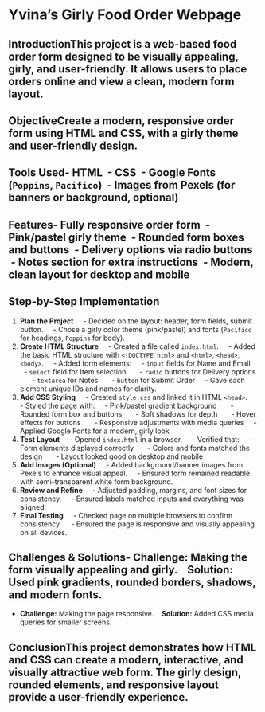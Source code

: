 # Yvina’s Girly Food Order Webpage
## IntroductionThis project is a web-based food order form designed to be **visually appealing, girly, and user-friendly**. It allows users to place orders online and view a clean, modern form layout.
## ObjectiveCreate a **modern, responsive order form** using **HTML** and **CSS**, with a girly theme and user-friendly design.
## Tools Used- HTML  - CSS  - Google Fonts (`Poppins`, `Pacifico`)  - Images from Pexels (for banners or background, optional)  
## Features- Fully responsive order form  - Pink/pastel girly theme  - Rounded form boxes and buttons  - Delivery options via radio buttons  - Notes section for extra instructions  - Modern, clean layout for desktop and mobile  
## Step-by-Step Implementation
1. **Plan the Project**     - Decided on the layout: header, form fields, submit button.     - Chose a girly color theme (pink/pastel) and fonts (`Pacifico` for headings, `Poppins` for body).  
2. **Create HTML Structure**     - Created a file called `index.html`.     - Added the basic HTML structure with `<!DOCTYPE html>` and `<html>`, `<head>`, `<body>`.     - Added form elements:     - `input` fields for Name and Email       - `select` field for Item selection       - `radio` buttons for Delivery options       - `textarea` for Notes       - `button` for Submit Order     - Gave each element unique IDs and names for clarity.  
3. **Add CSS Styling**     - Created `style.css` and linked it in HTML `<head>`.     - Styled the page with:     - Pink/pastel gradient background       - Rounded form box and buttons       - Soft shadows for depth       - Hover effects for buttons       - Responsive adjustments with media queries     - Applied Google Fonts for a modern, girly look  
4. **Test Layout**     - Opened `index.html` in a browser.     - Verified that:     - Form elements displayed correctly       - Colors and fonts matched the design       - Layout looked good on desktop and mobile  
5. **Add Images (Optional)**     - Added background/banner images from Pexels to enhance visual appeal.     - Ensured form remained readable with semi-transparent white form background.  
6. **Review and Refine**     - Adjusted padding, margins, and font sizes for consistency.     - Ensured labels matched inputs and everything was aligned.  
7. **Final Testing**     - Checked page on multiple browsers to confirm consistency.     - Ensured the page is responsive and visually appealing on all devices.  
## Challenges & Solutions- **Challenge:** Making the form visually appealing and girly.    **Solution:** Used pink gradients, rounded borders, shadows, and modern fonts.  
- **Challenge:** Making the page responsive.    **Solution:** Added CSS media queries for smaller screens.  
## ConclusionThis project demonstrates how **HTML and CSS** can create a **modern, interactive, and visually attractive web form**. The girly design, rounded elements, and responsive layout provide a user-friendly experience.  
